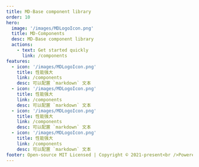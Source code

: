 ```yaml
---
title: MD-Base component library
order: 10
hero:
  image: '/images/MDLogoIcon.png'
  title: MD-Components
  desc: MD-Base component library
  actions:
    - text: Get started quickly
      link: /components
features:
  - icon: '/images/MDLogoIcon.png'
    title: 性能强大
    link: /components
    desc: 可以配置 `markdown` 文本
  - icon: '/images/MDLogoIcon.png'
    title: 性能强大
    link: /components
    desc: 可以配置 `markdown` 文本
  - icon: '/images/MDLogoIcon.png'
    title: 性能强大
    link: /components
    desc: 可以配置 `markdown` 文本
  - icon: '/images/MDLogoIcon.png'
    title: 性能强大
    link: /components
    desc: 可以配置 `markdown` 文本
footer: Open-source MIT Licensed | Copyright © 2021-present<br />Powered by self
---
```


<br /><br />
<br /><br />
<br /><br />
